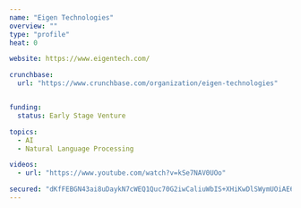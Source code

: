 ```yaml
---
name: "Eigen Technologies"
overview: ""
type: "profile"
heat: 0

website: https://www.eigentech.com/

crunchbase:
  url: "https://www.crunchbase.com/organization/eigen-technologies"


funding:
  status: Early Stage Venture

topics:
  - AI
  - Natural Language Processing

videos:
  - url: "https://www.youtube.com/watch?v=kSe7NAV0UOo"

secured: "dKfFEBGN43ai8uDaykN7cWEQ1Quc70G2iwCaliuWbIS+XHiKwDlSWymUOiAE62xaghHULwGcSgt1fhTD9/4Awa1WWEh8A43yx0JP/PCor/08nChLgRv1iIzxktL4J7AUxDnow4BmQSMCLaXSfOT8dFZ/gO+CBZkHEdOkOb8piSZkWHlK8NtMxIHGtWfcrvYrHwbg3POLsvKE/wkRYw3hzWwb0xJTpk9Att7ZC3s5ZYNXn82X1GaYg1Xa01aWxdIL2IzmuQ11JQWFODWFXO8T6pRsaqBWQuREbFAGg3jWAwxisAOxLxnAxmympHpa4hq0++FtufawQdxVMNdeeFtnLQ==;qvhvsQDl3MniExIL687iSg=="
---
```


